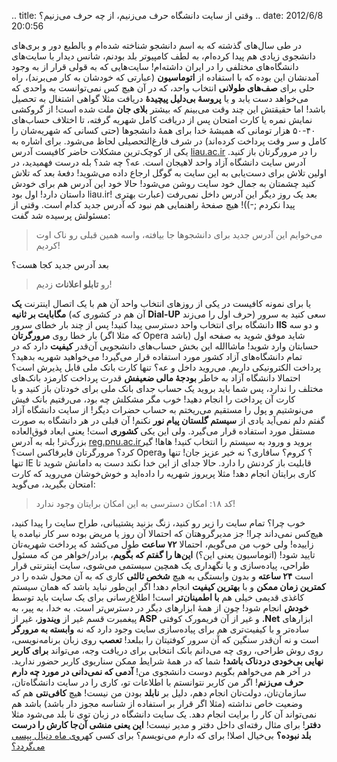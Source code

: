 .. title: وقتی از سایت دانشگاه حرف می‌زنیم‌، از چه حرف می‌زنیم؟ .. date:
2012/6/8 20:0:56

در طی سال‌های گذشته که به اسم دانشجو شناخته شده‌ام و بالطبع دور و
بری‌های دانشجوی زیادی هم پیدا کرده‌ام‌، به لطف کامپیوتر بلد بودنم‌، شانس
دیدار با سایت‌های دانشگاه‌های مختلفی را در ایران داشته‌ام‌! سایت‌هایی که
به قولی قرار از به وجود آمدنشان این بوده که با استفاده از **اتوماسیون‌**
(عبارتی که خودشان به کار می‌برند)، راه حلی برای **صف‌های طولانی** انتخاب
واحد‌، که در آن هیچ کس نمی‌توانست به واحدی که می‌خواهد دست یابد و یا
**پروسهٔ بی‌دلیل پیچیدهٔ** دریافت مثلا گواهی اشتغال به تحصیل باشد‌! اما
حقیقتش این چند وقت می‌بینم که بیشتر **بلای جان** ملت شده است‌! از گروکشی
نمایش نمره یا کارت امتحان پس از دریافت کامل شهریه گرفته‌، تا اختلاف
حساب‌های ۴۰-۵۰ هزار تومانی که همیشهٔ خدا برای همهٔ دانشجو‌ها (حتی کسانی
که شهریه‌شان را کامل و سر وقت پرداخت کرده‌اند) در شرف فارغ‌التحصیلی لحاظ
می‌شود. برای اشاره به یکی از کوچک‌ترین مشکلات حاضر کافیست آدرس
[liau.ac.ir](http://liau.ac.ir "دانشگاه آزاد اسلامی واحد لاهیجان") را در
مرورگرتان باز کنید‌. آدرس سایت دانشگاه آزاد واحد لاهیجان است‌. عه؟ چه
شد؟ بله درست فهمیدید‌، در اولین تلاش برای دست‌یابی به این سایت به گوگل
ارجاع داده می‌شوید‌! دفعهٔ بعد که تلاش کنید چشمتان به جمال خود سایت روشن
می‌شود‌! حالا خود این آدرس هم برای خودش داستان دارد‌! اول بود liau.ir‌!
بعد یک روز دیگر این آدرس داخل نمی‌رفت (عبارت بهتری پیدا نکردم ;-))! هیچ
صفحهٔ راهنمایی هم نبود که آدرس جدید کدام است‌. وقتی از مسئولش پرسیده شد
گفت:

> می‌خوایم این آدرس جدید برای دانشجو‌ها جا بیافته‌، واسه همین قبلی رو
> ناک اوت کردیم‌!

بعد آدرس جدید کجا هست؟

> رو **تابلو اعلانات** زدیم‌!

یا برای نمونه کافیست در یکی از روز‌های انتخاب واحد آن هم با یک اتصال
اینترنت **یک مگابایت بر ثانیه** (آن هم در کشوری که **Dial-UP** حرف اول
را می‌زند) سعی کنید به سرور دانشگاه برای انتخاب واحد دسترسی پیدا کنید‌!
پس از چند بار خطای سرور **IIS** و دو سه بار خطا روی **مرورگرتان** (که
مثلا اگر Opera باشد‌) شاید موفق شوید به صفحه اول حسابتان وارد شوید‌!
ماشاالله این بخش حساب‌های دانشجویی آن‌قدر **کیفیت** دارد که در تمام
دانشگاه‌های آزاد کشور مورد استفاده قرار می‌گیرد‌! می‌خواهید شهریه بدهید؟
پرداخت الکترونیکی داریم‌. می‌روید داخل و عه؟ تنها کارت بانک ملی قابل
پذیرش است؟ احتمالا دانشگاه آزاد به خاطر **بودجهٔ مالی ضعیفش** قدرت
پرداخت کارمزد بانک‌های مختلف را ندارد‌، پس شما باید بروید یک حساب جدای
بانک ملی برای خودتان باز کنید و با کارت آن پرداخت را انجام دهید‌! خوب
مگر مشکلش چه بود‌، می‌رفتیم بانک فیش می‌نوشتیم و پول را مستقیم می‌ریختم
به حساب حضرات دیگر‌! از سایت دانشگاه آزاد گفتم دلم نمی‌آید یادی از
**سیستم گلستان پیام نور** نکنم‌! آن قبلی در هر دانشگاه به صورت مستقل
مورد استفاده قرار می‌گیرد‌. ولی این یکی **کشوری** است‌! یعنی ابعاد
فوق‌العاده بزرگ‌تر‌! بله به آدرس
[reg.pnu.ac.ir](http://reg.pnu.ac.ir "سیستم گلستان دانشگاه پیام نور")بروید‌
و ورود به سیستم را انتخاب کنید! هاها‌! گیر کرد؟ مرورگرتان فایرفاکس است؟
Opera؟ کروم؟ سافاری؟ نه خیر عزیز جان‌! تنها و تنها IE قابلیت باز کردنش
را دارد‌. حالا جدای از این خدا نکند دست به دامانش شوید تا کاری برایتان
انجام دهد‌! مثلا پریروز شهریه را داده‌اید و خوش‌خوشان می‌روید که کارت
امتحان بگیرید‌، می‌گوید:

> کد ۱۸:‌ امکان دسترسی به این امکان برایتان وجود ندارد!

خوب چرا؟ تمام سایت را زیر رو کنید‌، زنگ بزنید پشتیبانی‌، طراح سایت را
پیدا کنید‌، هیچ‌کس نمی‌داند چرا‌! جز مدیرگروهتان‌ که احتمالا آن روز یا
مریض بوده سر کار نیامده یا زاییده‌! ولی خوب من می‌گویم‌، احتمالا **۷۲
ساعت** طول می‌کشد که پرداخت شهریه‌تان تایید شود‌! (اتوماسیون یعنی این؟)
**این‌ها را گفتم که بگویم‌‌**، برادر/خواهر من که مسئول طراحی‌،
پیاده‌سازی‌ و یا نگهداری یک همچین سیستمی می‌شوی‌، سایت اینترنتی قرار است
**۲۴ ساعته** و بدون وابستگی به هیچ **شخص ثالثی** کاری که به آن محول شده
را در **کمترین زمان ممکن** و با **بهترین کیفیت** انجام دهد‌! اگر این‌طور
نباید باشد که همان سیستم کاغذی قدیمی خیلی هم **با اطمینان‌تر** است‌!
اطلاع‌رسانی برای یک سایت باید توسط **خودش** انجام شود‌! چون از همهٔ
ابزار‌های دیگر در دسترس‌تر است‌. به خدا‌، به پیر‌، به پیغمبرت قسم غیر از
**ویندوز‌**، غیر از **ASP** و غیر از آن فریمورک کوفتی ‎**.Net**
ابزار‌های ساده‌تر و با کیفیت‌تری هم برای پیاده‌سازی سایت وجود دارد‌ که
نه **وابسته به مرورگر** است و نه آن‌قدر سنگین که آن سرور کوفتیتان را
ببلعد‌! **تعصب** روی زبان برنامه‌نویسی‌، روی روش طراحی‌، روی چه می‌دانم
بانک انتخابی برای دریافت وجه‌، می‌تواند **برای کاربر نهایی بی‌خودی
دردناک باشد‌!** شما که در همهٔ شرایط ممکن سناریوی کاربر حضور ندارید‌. در
آخر هم می‌خواهم بگویم دوست دانشجوی من‌! **آدمی که نمی‌دانی در مورد چه
دارم حرف می‌زنم‌**! اگر من کاربر نتوانستم با اطلاعات تو‌، کاری را در
سایت دانشگاه‌تان‌، سازمان‌تان‌، دولت‌تان انجام دهم‌، دلیل بر **نابلد**
بودن من نیست‌! هیچ **کافی‌نتی** هم که وضعیت خاص نداشته (مثلا اگر قرار بر
استفاده از شناسه مجوز دار باشد) باشد هم نمی‌تواند آن کار را برایت انجام
دهد‌. یک سایت دانشگاه در زبان توی نا بلد می‌شود مثلا **دفتر‌**! برای
مثال رفته‌ای داخل دفتر و مدیر نیست‌! **این یعنی منشی آن‌جا کارش را درست
بلد نبوده؟** بی‌خیال اصلا‌! برای که دارم می‌نویسم؟ برای کسی که[روی ماه
دنبال پپسی
می‌گردد؟](http://www.aparat.com/v/cde377bf1113875af91b0d5d842a8c09220472 "اضافات")
